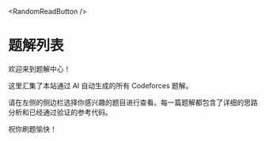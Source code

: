 &lt;RandomReadButton /&gt;

# 题解列表

欢迎来到题解中心！

这里汇集了本站通过 AI 自动生成的所有 Codeforces 题解。

请在左侧的侧边栏选择你感兴趣的题目进行查看。每一篇题解都包含了详细的思路分析和已经通过验证的参考代码。

祝你刷题愉快！